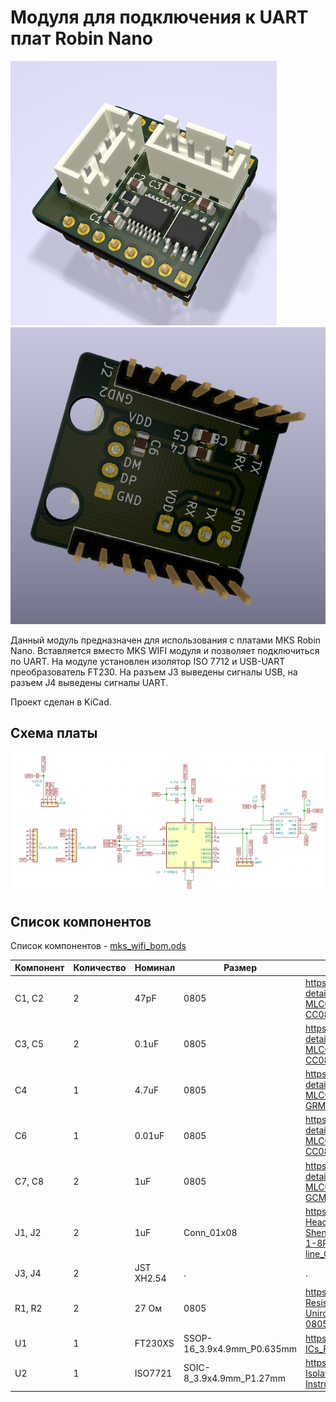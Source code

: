 # Модуля для подключения к UART плат Robin Nano

![Top](./img/mks_wifi_top.png)
![Bottom](./img/mks_wifi_bot.png)

Данный модуль предназначен для использования с платами MKS Robin Nano. Вставляется вместо MKS WIFI модуля и позволяет подключиться по UART. На модуле установлен изолятор ISO 7712 и USB-UART преобразователь FT230. На разъем J3 выведены сигналы USB, на разъем J4 выведены сигналы UART.

Проект сделан в KiCad.

## Схема платы

![Схема](./img/shematic.png)

## Список компонентов

Список компонентов - [mks_wifi_bom.ods](./bom/mks_wifi_bom.ods)

| Компонент  | Количество | Номинал | Размер | LCSC | Terra
| -----------| ---------- |---------|------- |----- |-------
| C1, C2     | 2          | 47pF    | 0805   | <https://lcsc.com/product-detail/Multilayer-Ceramic-Capacitors-MLCC-SMD-SMT_YAGEO-CC0805JRNPO9BN470_C107118.html> | <https://spb.terraelectronica.ru/product/600072>
| C3, C5     | 2          | 0.1uF   | 0805   | <https://lcsc.com/product-detail/Multilayer-Ceramic-Capacitors-MLCC-SMD-SMT_YAGEO-CC0805KRX7R9BB104_C49678.html> | <https://spb.terraelectronica.ru/product/251110>
| C4         | 1          | 4.7uF   | 0805   | <https://lcsc.com/product-detail/Multilayer-Ceramic-Capacitors-MLCC-SMD-SMT_Murata-Electronics-GRM21BR61C475KA88L_C97915.html> | <https://spb.terraelectronica.ru/product/234492>
| C6         | 1          | 0.01uF   | 0805   | <https://lcsc.com/product-detail/Multilayer-Ceramic-Capacitors-MLCC-SMD-SMT_YAGEO-CC0805KRX7R9BB103_C83170.html> | <https://spb.terraelectronica.ru/product/1350309>
| C7, C8     | 2          | 1uF   | 0805   | <https://lcsc.com/product-detail/Multilayer-Ceramic-Capacitors-MLCC-SMD-SMT_Murata-Electronics-GCM21BR71H105KA03L_C126592.html> | <https://spb.terraelectronica.ru/product/884481>
| J1, J2     | 2          | 1uF   | Conn_01x08 | <https://lcsc.com/product-detail/Pin-Header-Female-Header_Ckmtw-Shenzhen-Cankemeng-Headers-Pins-1-8P-2-54mm-Straight-line_C124381.html> | .
| J3, J4     | 2          | JST XH2.54 |  .  |  .
| R1, R2     | 2          | 27 Ом   | 0805   | <https://lcsc.com/product-detail/Chip-Resistor-Surface-Mount_UNI-ROYAL-Uniroyal-Elec-0805W8F270JT5E_C17594.html> | <https://spb.terraelectronica.ru/product/871706>
| U1         | 1          | FT230XS | SSOP-16_3.9x4.9mm_P0.635mm | <https://lcsc.com/product-detail/USB-ICs_FTDI-FT230XS-R_C69082.html> | <https://spb.terraelectronica.ru/product/1339655>
| U2         | 1          | ISO7721 | SOIC-8_3.9x4.9mm_P1.27mm | <https://lcsc.com/product-detail/Digital-Isolators_Texas-Instruments-Texas-Instruments-ISO7721DR_C366164.html> | <https://spb.terraelectronica.ru/product/2301597>
